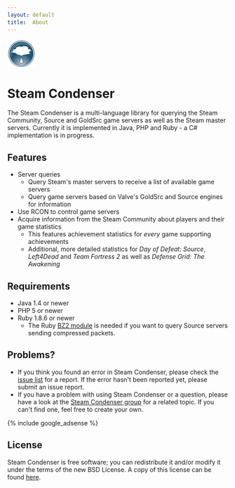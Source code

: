```yaml
---
layout: default
title:  About
---
```

<div id="logo">
  <img alt="Steam Condenser logo"
       src="images/steam-condenser-64x64-opaque.png" />
</div>

Steam Condenser
===============

The Steam Condenser is a multi-language library for querying the Steam
Community, Source and GoldSrc game servers as well as the Steam master servers.
Currently it is implemented in Java, PHP and Ruby - a C# implementation is in
progress.

## Features
- Server queries
  - Query Steam's master servers to receive a list of available game servers
  - Query game servers based on Valve's GoldSrc and Source engines for
    information
- Use RCON to control game servers
- Acquire information from the Steam Community about players and their game
  statistics
  - This features achievement statistics for *every* game supporting
    achievements
  - Additional, more detailed statistics for *Day of Defeat: Source*,
    *Left4Dead* and *Team Fortress 2* as well as *Defense Grid: The Awakening*

## Requirements
- Java 1.4 or newer
- PHP 5 or newer
- Ruby 1.8.6 or newer
  - The Ruby [BZ2 module][1] is needed if you want to query Source servers
    sending compressed packets.

## Problems?

- If you think you found an error in Steam Condenser, please check the [issue
  list][3] for a report. If the error hasn't been reported yet, please submit an
  issue report.
- If you have a problem with using Steam Condenser or a question, please have
  a look at the [Steam Condenser group][4] for a related topic. If you can't
  find one, feel free to create your own.

{% include google_adsense %}

## License
Steam Condenser is free software; you can redistribute it and/or modify it
under the terms of the new BSD License. A copy of this license can be found
[here][2].

  [1]: http://github.com/trans/bz2
  [2]: license.html
  [3]: http://github.com/koraktor/steam-condenser/issues
  [4]: http://groups.google.com/group/steam-condenser
